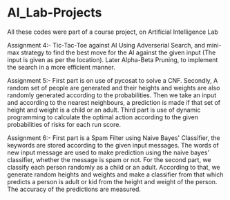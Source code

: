 # AI_Lab-Projects
All these codes were part of a course project, on Artificial Intelligence Lab

Assignment 4:-
Tic-Tac-Toe against AI
Using Adverserial Search, and mini-max strategy to find the best move for the AI against the given input (The input is given as per the location). Later Alpha-Beta Pruning, to implement the search in a more efficient manner. 


Assignment 5:-
First part is on use of pycosat to solve a CNF.
Secondly, A random set of people are generated and their heights and weights are also randomly generated according to the probabilities. Then we take an input and according to the nearest neighbours, a prediction is made if that set of height and weight is a child or an adult.
Third part is use of dynamic programming to calculate the optimal action according to the given probabilities of risks for each run score.


Assignment 6:-
First part is a Spam Filter using Naive Bayes' Classifier, the keywords are stored according to the given input messages. The words of new input message are used to make prediction using the naive bayes' classifier, whether the message is spam or not.
For the second part, we classify each person randomly as a child or an adult. According to that, we generate random heights and weights and make a classifier from that which predicts a person is adult or kid from the height and weight of the person. The accuracy of the predictions are measured.
